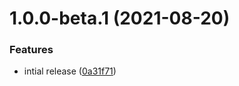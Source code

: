 # 1.0.0-beta.1 (2021-08-20)


### Features

* intial release ([0a31f71](https://github.com/mdonnalley/multiple-package-manager/commit/0a31f7156fd846f8cd5007591a3597fd724812ac))
